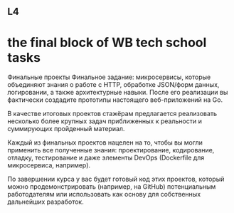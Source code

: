 ## L4
# the final block of  WB tech school tasks

Финальные проекты
Финальное задание: микросервисы, которые объединяют знания о работе с HTTP, обработке JSON/форм данных, логировании, а также архитектурные навыки. После его реализации вы фактически создадите прототипы настоящего веб-приложений на Go.

В качестве итоговых проектов стажёрам предлагается реализовать несколько более крупных задач приближенных к реальности и суммирующих пройденный материал.

Каждый из финальных проектов нацелен на то, чтобы вы могли применить все полученные знания: проектирование, кодирование, отладку, тестирование и даже элементы DevOps (Dockerfile для микросервиса, например).

По завершении курса у вас будет готовый код этих проектов, который можно продемонстрировать (например, на GitHub) потенциальным работодателям или использовать как основу для собственных дальнейших разработок.

